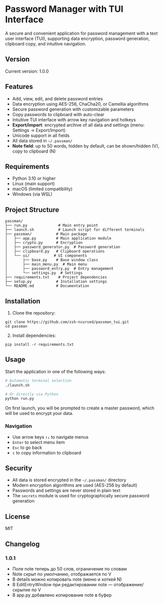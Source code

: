 # Password Manager with TUI Interface

A secure and convenient application for password management with a text user interface (TUI), supporting data encryption, password generation, clipboard copy, and intuitive navigation.

## Version

Current version: 1.0.0

## Features

- Add, view, edit, and delete password entries
- Data encryption using AES-256, ChaCha20, or Camellia algorithms
- Secure password generation with customizable parameters
- Copy passwords to clipboard with auto-clear
- Intuitive TUI interface with arrow key navigation and hotkeys
- **Export/import**: encrypted archive of all data and settings (menu: Settings → Export/Import)
- Unicode support in all fields
- All data stored in `~/.passman/`
- **Note field**: up to 50 words, hidden by default, can be shown/hidden (V), copy to clipboard (N)

## Requirements

- Python 3.10 or higher
- Linux (main support)
- macOS (limited compatibility)
- Windows (via WSL)

## Project Structure

```
passman/
├── run.py              # Main entry point
├── launch.sh           # Launch script for different terminals
├── passman/           # Main package
│   ├── app.py         # Main application module
│   ├── crypto.py      # Encryption
│   ├── password_generator.py  # Password generation
│   ├── clipboard.py   # Clipboard operations
│   └── ui/           # UI components
│       ├── base.py    # Base window class
│       ├── main_menu.py  # Main menu
│       ├── password_entry.py  # Entry management
│       └── settings.py  # Settings
├── requirements.txt    # Project dependencies
├── setup.py           # Installation settings
└── README.md          # Documentation
```

## Installation

1. Clone the repository:
```
git clone https://github.com/zsh-ncursed/passman_tui.git
cd passman
```

2. Install dependencies:
```
pip install -r requirements.txt
```

## Usage

Start the application in one of the following ways:

```bash
# Automatic terminal selection
./launch.sh

# Or directly via Python
python run.py
```

On first launch, you will be prompted to create a master password, which will be used to encrypt your data.

### Navigation

- Use arrow keys `↑↓` to navigate menus
- `Enter` to select menu item
- `Esc` to go back
- `c` to copy information to clipboard

## Security

- All data is stored encrypted in the `~/.passman/` directory
- Modern encryption algorithms are used (AES-256 by default)
- Passwords and settings are never stored in plain text
- The `secrets` module is used for cryptographically secure password generation

## License

MIT 

## Changelog

### 1.0.1
- Поле note теперь до 50 слов, ограничение по словам
- Note скрыт по умолчанию, отображается по V
- В details можно копировать note (меню и хоткей N)
- В EditEntryWindow при редактировании note — отображение/скрытие по V
- В app.py добавлено копирование note в буфер 